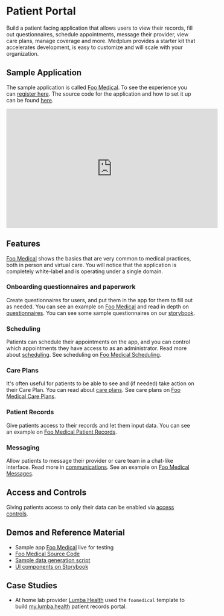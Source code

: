 # Patient Portal

Build a patient facing application that allows users to view their records, fill out questionnaires, schedule appointments, message their provider, view care plans, manage coverage and more. Medplum provides a starter kit that accelerates development, is easy to customize and will scale with your organization.

## Sample Application

The sample application is called [Foo Medical](https://www.foomedical.com). To see the experience you can [register here](https://www.foomedical.com/register). The source code for the application and how to set it up can be found [here](https://github.com/medplum/foomedical).

<div className="responsive-iframe-wrapper">
  <iframe width="560" height="315" src="https://www.youtube.com/embed/aXKWDJ-GBKk?controls=0" title="YouTube video player" frameborder="0" allow="accelerometer; autoplay; clipboard-write; encrypted-media; gyroscope; picture-in-picture" allowfullscreen></iframe>
</div>

## Features

[Foo Medical](https://www.foomedical.com) shows the basics that are very common to medical practices, both in person and virtual care. You will notice that the application is completely white-label and is operating under a single domain.

### Onboarding questionnaires and paperwork

Create questionnaires for users, and put them in the app for them to fill out as needed. You can see an example on [Foo Medical](https://www.foomedical.com) and read in depth on [questionnaires](../products/questionnaires). You can see some sample questionnaires on our [storybook](https://storybook.medplum.com/?path=/docs/medplum-questionnaireform--us-surgeon-general-family-health-portrait).

### Scheduling

Patients can schedule their appointments on the app, and you can control which appointments they have access to as an administrator. Read more about [scheduling](../products/scheduling). See scheduling on [Foo Medical Scheduling](https://foomedical.com/get-care).

### Care Plans

It's often useful for patients to be able to see and (if needed) take action on their Care Plan. You can read about [care plans](../products/careplans). See care plans on [Foo Medical Care Plans](https://foomedical.com/care-plan/action-items).

### Patient Records

Give patients access to their records and let them input data. You can see an example on [Foo Medical Patient Records](https://foomedical.com/health-record/lab-results).

### Messaging

Allow patients to message their provider or care team in a chat-like interface. Read more in [communications](../products/communications). See an example on [Foo Medical Messages](https://foomedical.com/messages).

## Access and Controls

Giving patients access to only their data can be enabled via [access controls](/docs/access/access-policies).

## Demos and Reference Material

- Sample app [Foo Medical](https://www.foomedical.com) live for testing
- [Foo Medical Source Code](https://github.com/medplum/foomedical)
- [Sample data generation script](https://github.com/medplum/medplum-demo-bots/blob/main/src/sample-account-setup.ts)
- [UI components on Storybook](https://storybook.medplum.com)

## Case Studies

- At home lab provider [Lumba Health](https://lumba.health/) used the `foomedical` template to build [my.lumba.health](https://my.lumba.health/) patient records portal.

